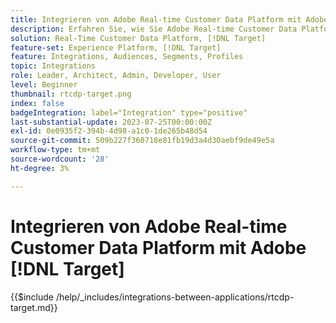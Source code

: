 ```yaml
---
title: Integrieren von Adobe Real-time Customer Data Platform mit Adobe [!DNL Target]
description: Erfahren Sie, wie Sie Adobe Real-time Customer Data Platform mit Adobe [!DNL Target] integrieren.
solution: Real-Time Customer Data Platform, [!DNL Target]
feature-set: Experience Platform, [!DNL Target]
feature: Integrations, Audiences, Segments, Profiles
topic: Integrations
role: Leader, Architect, Admin, Developer, User
level: Beginner
thumbnail: rtcdp-target.png
index: false
badgeIntegration: label="Integration" type="positive"
last-substantial-update: 2023-07-25T00:00:00Z
exl-id: 0e0935f2-394b-4d98-a1c0-1de265b48d54
source-git-commit: 509b227f360718e81fb19d3a4d30aebf9de49e5a
workflow-type: tm+mt
source-wordcount: '28'
ht-degree: 3%

---
```


# Integrieren von Adobe Real-time Customer Data Platform mit Adobe [!DNL Target]

{{$include /help/_includes/integrations-between-applications/rtcdp-target.md}}
